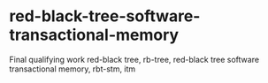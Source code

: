 # red-black-tree-software-transactional-memory
Final qualifying work
red-black tree, rb-tree, red-black tree software transactional memory, rbt-stm, itm
